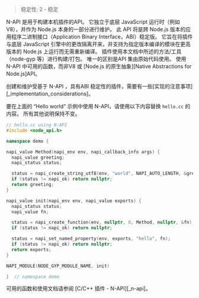 
> 稳定性: 2 - 稳定

N-API 是用于构建本机插件的API。
它独立于底层 JavaScript 运行时（例如 V8），并作为 Node.js 本身的一部分进行维护。
此 API 将是跨 Node.js 版本的应用程序二进制接口（Application Binary Interface，ABI）稳定版。
它旨在将插件与底层 JavaScript 引擎中的更改隔离开来，并支持为指定版本编译的模块在更高版本的 Node.js 上运行而无需重新编译。
插件使用本文档中所述的方法/工具（node-gyp 等）进行构建/打包。
唯一的区别是API 集由原始代码使用。
使用 N-API 中可用的函数，而非V8 或 [Node.js 的原生抽象][Native Abstractions for Node.js]API。

创建和维护受基于 N-API ，具有ABI 稳定性的插件，需要有一些[实现的注意事项][_implementation_considerations]。

要在上面的 “Hello world” 示例中使用 N-API，请使用以下内容替换 `hello.cc` 的内容。
所有其他说明保持不变。

```cpp
// hello.cc using N-API
#include <node_api.h>

namespace demo {

napi_value Method(napi_env env, napi_callback_info args) {
  napi_value greeting;
  napi_status status;

  status = napi_create_string_utf8(env, "world", NAPI_AUTO_LENGTH, &greeting);
  if (status != napi_ok) return nullptr;
  return greeting;
}

napi_value init(napi_env env, napi_value exports) {
  napi_status status;
  napi_value fn;

  status = napi_create_function(env, nullptr, 0, Method, nullptr, &fn);
  if (status != napi_ok) return nullptr;

  status = napi_set_named_property(env, exports, "hello", fn);
  if (status != napi_ok) return nullptr;
  return exports;
}

NAPI_MODULE(NODE_GYP_MODULE_NAME, init)

}  // namespace demo
```

可用的函数和使用文档请参阅 [C/C++ 插件 - N-API][_n-api]。

